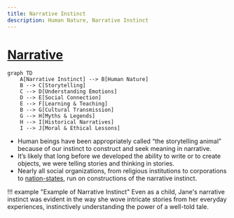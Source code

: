```yaml
---
title: Narrative Instinct 
description: Human Nature, Narrative Instinct
---
```


# [Narrative](https://en.wikipedia.org/wiki/Narrative)

```mermaid
graph TD
    A[Narrative Instinct] --> B[Human Nature]
    B --> C[Storytelling]
    C --> D[Understanding Emotions]
    D --> E[Social Connection]
    E --> F[Learning & Teaching]
    B --> G[Cultural Transmission]
    G --> H[Myths & Legends]
    H --> I[Historical Narratives]
    I --> J[Moral & Ethical Lessons]
```

- Human beings have been appropriately called “the storytelling animal” because of our instinct to construct and seek meaning in narrative. 
- It’s likely that long before we developed the ability to write or to create objects, we were telling stories and thinking in stories. 
- Nearly all social organizations, from religious institutions to corporations to [nation-states](https://en.wikipedia.org/wiki/Nation_state), run on constructions of the narrative instinct.

!!! example "Example of Narrative Instinct"
    Even as a child, Jane's narrative instinct was evident in the way she wove intricate stories from her everyday experiences, instinctively understanding the power of a well-told tale.